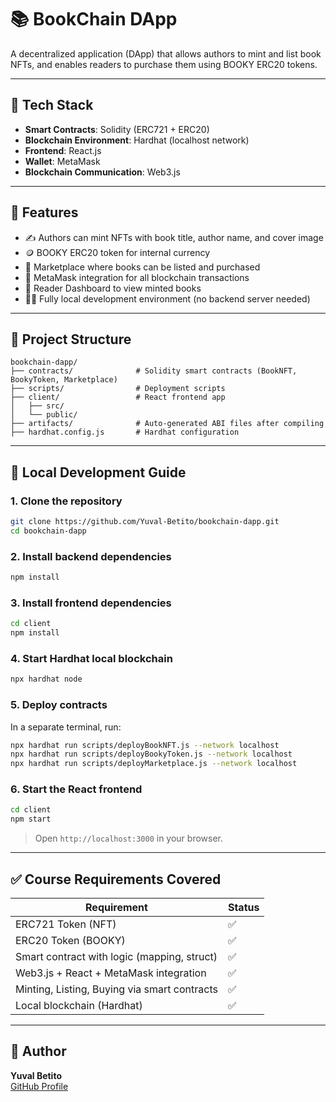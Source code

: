 # 📚 BookChain DApp

A decentralized application (DApp) that allows authors to mint and list book NFTs, and enables readers to purchase them using BOOKY ERC20 tokens.

---

## 🔧 Tech Stack

- **Smart Contracts**: Solidity (ERC721 + ERC20)
- **Blockchain Environment**: Hardhat (localhost network)
- **Frontend**: React.js
- **Wallet**: MetaMask
- **Blockchain Communication**: Web3.js

---

## 🚀 Features

- ✍️ Authors can mint NFTs with book title, author name, and cover image
- 🪙 BOOKY ERC20 token for internal currency
- 🛒 Marketplace where books can be listed and purchased
- 👛 MetaMask integration for all blockchain transactions
- 📖 Reader Dashboard to view minted books
- 🧑‍💻 Fully local development environment (no backend server needed)

---

## 📂 Project Structure

```
bookchain-dapp/
├── contracts/              # Solidity smart contracts (BookNFT, BookyToken, Marketplace)
├── scripts/                # Deployment scripts
├── client/                 # React frontend app
│   ├── src/
│   └── public/
├── artifacts/              # Auto-generated ABI files after compiling
├── hardhat.config.js       # Hardhat configuration
```

---

## 🧪 Local Development Guide

### 1. Clone the repository

```bash
git clone https://github.com/Yuval-Betito/bookchain-dapp.git
cd bookchain-dapp
```

### 2. Install backend dependencies

```bash
npm install
```

### 3. Install frontend dependencies

```bash
cd client
npm install
```

### 4. Start Hardhat local blockchain

```bash
npx hardhat node
```

### 5. Deploy contracts

In a separate terminal, run:

```bash
npx hardhat run scripts/deployBookNFT.js --network localhost
npx hardhat run scripts/deployBookyToken.js --network localhost
npx hardhat run scripts/deployMarketplace.js --network localhost
```

### 6. Start the React frontend

```bash
cd client
npm start
```

> Open `http://localhost:3000` in your browser.

---

## ✅ Course Requirements Covered

| Requirement                               | Status |
|------------------------------------------|--------|
| ERC721 Token (NFT)                       | ✅     |
| ERC20 Token (BOOKY)                      | ✅     |
| Smart contract with logic (mapping, struct) | ✅ |
| Web3.js + React + MetaMask integration   | ✅     |
| Minting, Listing, Buying via smart contracts | ✅ |
| Local blockchain (Hardhat)               | ✅     |

---

## 👤 Author

**Yuval Betito**  
[GitHub Profile](https://github.com/Yuval-Betito)
